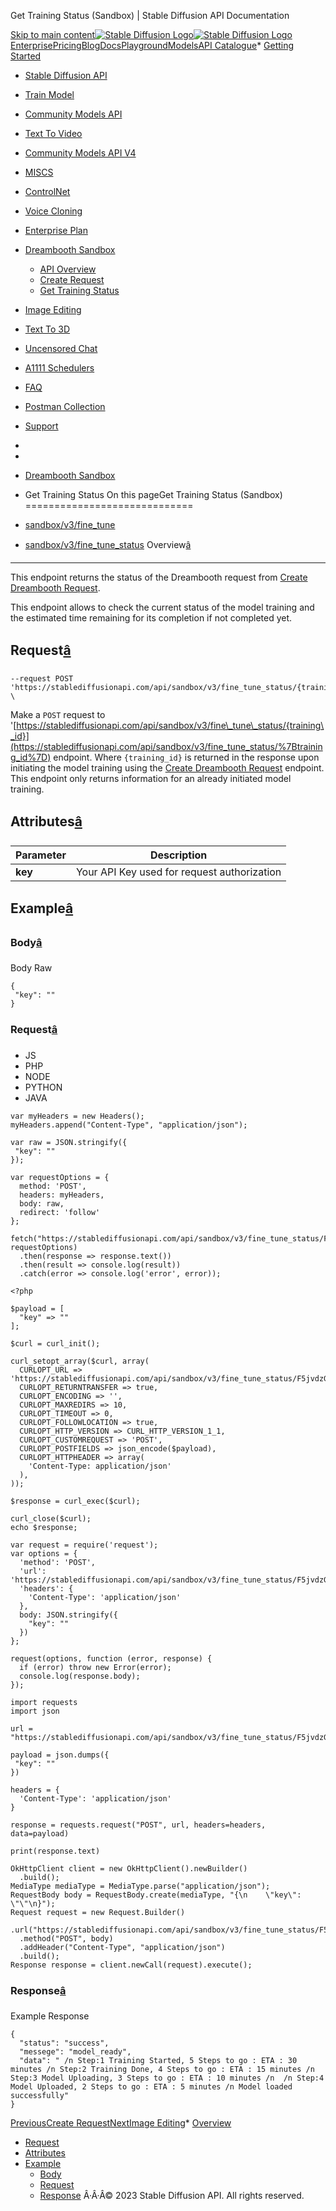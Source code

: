 




Get Training Status (Sandbox) \| Stable Diffusion API Documentation








[Skip to main content](#docusaurus_skipToContent_fallback)[![Stable Diffusion Logo](/docs/img/SD-logo.png)![Stable Diffusion Logo](/docs/img/SD-logo.png)](https://stablediffusionapi.com)[Enterprise](https://stablediffusionapi.com/enterprise)[Pricing](https://stablediffusionapi.com/#pricing)[Blog](https://stablediffusionapi.com/blog)[Docs](https://stablediffusionapi.com/docs)[Playground](https://stablediffusionapi.com/playground)[Models](https://stablediffusionapi.com/models)[API Catalogue](https://stablediffusionapi.com/catalogue)* [Getting Started](/docs/)
* [Stable Diffusion API](/docs/category/stable-diffusion-api)
* [Train Model](/docs/category/train-model)
* [Community Models API](/docs/category/community-models-api)
* [Text To Video](/docs/category/text-to-video)
* [Community Models API V4](/docs/category/community-models-api-v4)
* [MISCS](/docs/category/miscs)
* [ControlNet](/docs/category/controlnet)
* [Voice Cloning](/docs/category/voice-cloning)
* [Enterprise Plan](/docs/category/enterprise-plan)
* [Dreambooth Sandbox](/docs/category/dreambooth-sandbox)
	+ [API Overview](/docs/dreambooth-sandbox/overview)
	+ [Create Request](/docs/dreambooth-sandbox/finetune)
	+ [Get Training Status](/docs/dreambooth-sandbox/finetune-status)
* [Image Editing](/docs/category/image-editing)
* [Text To 3D](/docs/category/text-to-3d)
* [Uncensored Chat](/docs/uncensored-chat)
* [A1111 Schedulers](/docs/a1111schedulers)
* [FAQ](/docs/faq)
* [Postman Collection](https://documenter.getpostman.com/view/18679074/2s83zdwReZ)
* [Support](https://discord.gg/UxqnDu7j3r)
* 
* 
* [Dreambooth Sandbox](/docs/category/dreambooth-sandbox)
* Get Training Status
On this pageGet Training Status (Sandbox)
=============================

* [sandbox/v3/fine\_tune](/docs/dreambooth-sandbox/finetune)
* [sandbox/v3/fine\_tune\_status](/docs/dreambooth-sandbox/finetune-status)
Overview[â](#overview "Direct link to Overview")
--------------------------------------------------

This endpoint returns the status of the Dreambooth request from [Create Dreambooth Request](/docs/dreambooth-sandbox/finetune).

This endpoint allows to check the current status of the model training and the estimated time remaining for its completion if not completed yet.

Request[â](#request "Direct link to Request")
-----------------------------------------------


```
--request POST 'https://stablediffusionapi.com/api/sandbox/v3/fine_tune_status/{training_id}' \  

```
Make a `POST` request to '[https://stablediffusionapi.com/api/sandbox/v3/fine\_tune\_status/{training\_id}](https://stablediffusionapi.com/api/sandbox/v3/fine_tune_status/%7Btraining_id%7D) endpoint. Where `{training_id}` is returned in the response upon initiating the model training using the [Create Dreambooth Request](/docs/dreambooth-sandbox/finetune#response) endpoint.
This endpoint only returns information for an already initiated model training.

Attributes[â](#attributes "Direct link to Attributes")
--------------------------------------------------------



| Parameter | Description |
| --- | --- |
| **key** | Your API Key used for request authorization |

Example[â](#example "Direct link to Example")
-----------------------------------------------

### Body[â](#body "Direct link to Body")

Body Raw
```
{  
 "key": ""  
}  

```
### Request[â](#request-1 "Direct link to Request")

* JS
* PHP
* NODE
* PYTHON
* JAVA


```
var myHeaders = new Headers();  
myHeaders.append("Content-Type", "application/json");  
  
var raw = JSON.stringify({  
 "key": ""  
});  
  
var requestOptions = {  
  method: 'POST',  
  headers: myHeaders,  
  body: raw,  
  redirect: 'follow'  
};  
  
fetch("https://stablediffusionapi.com/api/sandbox/v3/fine_tune_status/F5jvdzGnYi", requestOptions)  
  .then(response => response.text())  
  .then(result => console.log(result))  
  .catch(error => console.log('error', error));  

```

```
<?php  
  
$payload = [  
  "key" => ""  
];  
  
$curl = curl_init();  
  
curl_setopt_array($curl, array(  
  CURLOPT_URL => 'https://stablediffusionapi.com/api/sandbox/v3/fine_tune_status/F5jvdzGnYi',  
  CURLOPT_RETURNTRANSFER => true,  
  CURLOPT_ENCODING => '',  
  CURLOPT_MAXREDIRS => 10,  
  CURLOPT_TIMEOUT => 0,  
  CURLOPT_FOLLOWLOCATION => true,  
  CURLOPT_HTTP_VERSION => CURL_HTTP_VERSION_1_1,  
  CURLOPT_CUSTOMREQUEST => 'POST',  
  CURLOPT_POSTFIELDS => json_encode($payload),  
  CURLOPT_HTTPHEADER => array(  
    'Content-Type: application/json'  
  ),  
));  
  
$response = curl_exec($curl);  
  
curl_close($curl);  
echo $response;  

```

```
var request = require('request');  
var options = {  
  'method': 'POST',  
  'url': 'https://stablediffusionapi.com/api/sandbox/v3/fine_tune_status/F5jvdzGnYi',  
  'headers': {  
    'Content-Type': 'application/json'  
  },  
  body: JSON.stringify({  
    "key": ""  
  })  
};  
  
request(options, function (error, response) {  
  if (error) throw new Error(error);  
  console.log(response.body);  
});  

```

```
import requests  
import json  
  
url = "https://stablediffusionapi.com/api/sandbox/v3/fine_tune_status/F5jvdzGnYi"  
  
payload = json.dumps({  
 "key": ""  
})  
  
headers = {  
  'Content-Type': 'application/json'  
}  
  
response = requests.request("POST", url, headers=headers, data=payload)  
  
print(response.text)  

```

```
OkHttpClient client = new OkHttpClient().newBuilder()  
  .build();  
MediaType mediaType = MediaType.parse("application/json");  
RequestBody body = RequestBody.create(mediaType, "{\n    \"key\": \"\"\n}");  
Request request = new Request.Builder()  
  .url("https://stablediffusionapi.com/api/sandbox/v3/fine_tune_status/F5jvdzGnYi")  
  .method("POST", body)  
  .addHeader("Content-Type", "application/json")  
  .build();  
Response response = client.newCall(request).execute();  

```
### Response[â](#response "Direct link to Response")

Example Response
```
{  
  "status": "success",  
  "messege": "model_ready",  
  "data": " /n Step:1 Training Started, 5 Steps to go : ETA : 30 minutes /n Step:2 Training Done, 4 Steps to go : ETA : 15 minutes /n Step:3 Model Uploading, 3 Steps to go : ETA : 10 minutes /n  /n Step:4 Model Uploaded, 2 Steps to go : ETA : 5 minutes /n Model loaded successfully"  
}  

```
[PreviousCreate Request](/docs/dreambooth-sandbox/finetune)[NextImage Editing](/docs/category/image-editing)* [Overview](#overview)
* [Request](#request)
* [Attributes](#attributes)
* [Example](#example)
	+ [Body](#body)
	+ [Request](#request-1)
	+ [Response](#response)
Â·Â·Â© 2023 Stable Diffusion API. All rights reserved.




